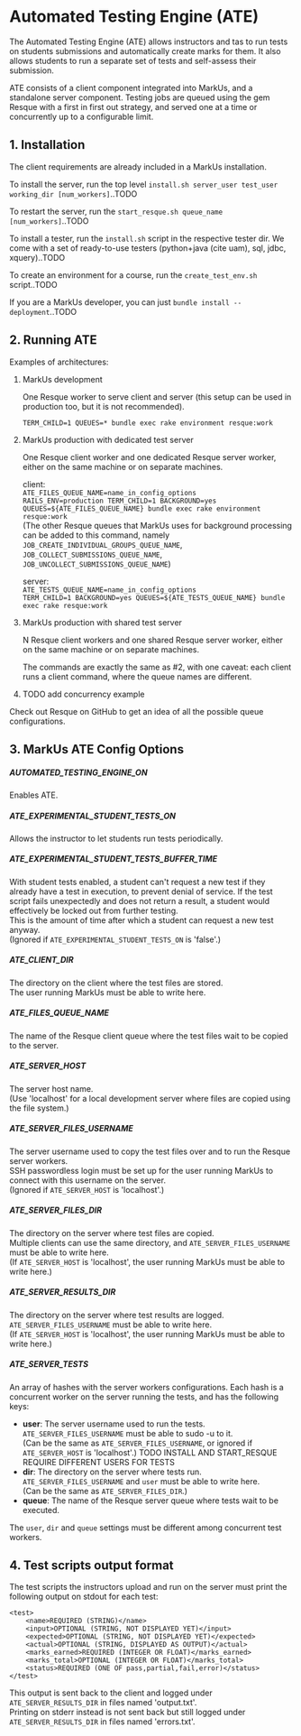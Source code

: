 Automated Testing Engine (ATE)
==============================

The Automated Testing Engine (ATE) allows instructors and tas to run tests on students submissions and automatically
create marks for them. It also allows students to run a separate set of tests and self-assess their submission.

ATE consists of a client component integrated into MarkUs, and a standalone server component. Testing jobs are queued
using the gem Resque with a first in first out strategy, and served one at a time or concurrently up to a configurable
limit.

## 1. Installation

The client requirements are already included in a MarkUs installation.

To install the server, run the top level `install.sh server_user test_user working_dir [num_workers]`..TODO

To restart the server, run the `start_resque.sh queue_name [num_workers]`..TODO

To install a tester, run the `install.sh` script in the respective tester dir. We come with a set of ready-to-use
testers (python+java (cite uam), sql, jdbc, xquery)..TODO

To create an environment for a course, run the `create_test_env.sh` script..TODO

If you are a MarkUs developer, you can just `bundle install --deployment`..TODO

## 2. Running ATE

Examples of architectures:

1) MarkUs development

   One Resque worker to serve client and server (this setup can be used in production too, but it is not recommended).

   `TERM_CHILD=1 QUEUES=* bundle exec rake environment resque:work`

2) MarkUs production with dedicated test server

   One Resque client worker and one dedicated Resque server worker, either on the same machine or on separate machines.

   client:  
   `ATE_FILES_QUEUE_NAME=name_in_config_options`  
   `RAILS_ENV=production TERM_CHILD=1 BACKGROUND=yes QUEUES=${ATE_FILES_QUEUE_NAME} bundle exec rake environment
   resque:work`  
   (The other Resque queues that MarkUs uses for background processing can be added to this command, namely
   `JOB_CREATE_INDIVIDUAL_GROUPS_QUEUE_NAME`, `JOB_COLLECT_SUBMISSIONS_QUEUE_NAME`,
   `JOB_UNCOLLECT_SUBMISSIONS_QUEUE_NAME`)

   server:  
   `ATE_TESTS_QUEUE_NAME=name_in_config_options`  
   `TERM_CHILD=1 BACKGROUND=yes QUEUES=${ATE_TESTS_QUEUE_NAME} bundle exec rake resque:work`

3) MarkUs production with shared test server

   N Resque client workers and one shared Resque server worker, either on the same machine or on separate machines.

   The commands are exactly the same as #2, with one caveat: each client runs a client command, where the queue names
   are different.

4) TODO add concurrency example

Check out Resque on GitHub to get an idea of all the possible queue configurations.

## 3. MarkUs ATE Config Options

##### AUTOMATED_TESTING_ENGINE_ON
Enables ATE.

##### ATE_EXPERIMENTAL_STUDENT_TESTS_ON
Allows the instructor to let students run tests periodically.

##### ATE_EXPERIMENTAL_STUDENT_TESTS_BUFFER_TIME
With student tests enabled, a student can't request a new test if they already have a test in execution, to prevent
denial of service. If the test script fails unexpectedly and does not return a result, a student would effectively be
locked out from further testing.  
This is the amount of time after which a student can request a new test anyway.  
(Ignored if `ATE_EXPERIMENTAL_STUDENT_TESTS_ON` is 'false'.)

##### ATE_CLIENT_DIR
The directory on the client where the test files are stored.  
The user running MarkUs must be able to write here.

##### ATE_FILES_QUEUE_NAME
The name of the Resque client queue where the test files wait to be copied to the server.

##### ATE_SERVER_HOST
The server host name.  
(Use 'localhost' for a local development server where files are copied using the file system.)

##### ATE_SERVER_FILES_USERNAME
The server username used to copy the test files over and to run the Resque server workers.  
SSH passwordless login must be set up for the user running MarkUs to connect with this username on the server.  
(Ignored if `ATE_SERVER_HOST` is 'localhost'.)

##### ATE_SERVER_FILES_DIR
The directory on the server where test files are copied.  
Multiple clients can use the same directory, and `ATE_SERVER_FILES_USERNAME` must be able to write here.  
(If `ATE_SERVER_HOST` is 'localhost', the user running MarkUs must be able to write here.)

##### ATE_SERVER_RESULTS_DIR
The directory on the server where test results are logged.  
`ATE_SERVER_FILES_USERNAME` must be able to write here.  
(If `ATE_SERVER_HOST` is 'localhost', the user running MarkUs must be able to write here.)

##### ATE_SERVER_TESTS
An array of hashes with the server workers configurations. Each hash is a concurrent worker on the server running the
tests, and has the following keys:
* **user**: The server username used to run the tests. `ATE_SERVER_FILES_USERNAME` must be able to sudo -u to it.  
(Can be the same as `ATE_SERVER_FILES_USERNAME`, or ignored if `ATE_SERVER_HOST` is 'localhost'.)
TODO INSTALL AND START_RESQUE REQUIRE DIFFERENT USERS FOR TESTS
* **dir**: The directory on the server where tests run.  
`ATE_SERVER_FILES_USERNAME` and `user` must be able to write here.  
(Can be the same as `ATE_SERVER_FILES_DIR`.)
* **queue**: The name of the Resque server queue where tests wait to be executed.

The `user`, `dir` and `queue` settings must be different among concurrent test workers.

## 4. Test scripts output format

The test scripts the instructors upload and run on the server must print the following output on stdout for each test:

```
<test>
    <name>REQUIRED (STRING)</name>
    <input>OPTIONAL (STRING, NOT DISPLAYED YET)</input>
    <expected>OPTIONAL (STRING, NOT DISPLAYED YET)</expected>
    <actual>OPTIONAL (STRING, DISPLAYED AS OUTPUT)</actual>
    <marks_earned>REQUIRED (INTEGER OR FLOAT)</marks_earned>
    <marks_total>OPTIONAL (INTEGER OR FLOAT)</marks_total>
    <status>REQUIRED (ONE OF pass,partial,fail,error)</status>
</test>
```

This output is sent back to the client and logged under `ATE_SERVER_RESULTS_DIR` in files named 'output.txt'.  
Printing on stderr instead is not sent back but still logged under `ATE_SERVER_RESULTS_DIR` in files named 'errors.txt'.
